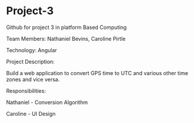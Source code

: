 # Project-3
Github for project 3 in platform Based Computing

Team Members: Nathaniel Bevins, Caroline Pirtle

Technology: Angular 

Project Description: 

Build a web application to convert GPS time to UTC and various other time zones and vice versa.

Responsibilities: 

Nathaniel - Conversion Algorithm 

Caroline - UI Design 
